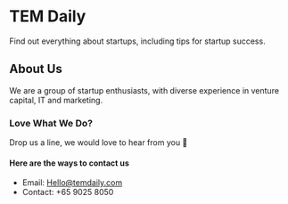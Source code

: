 # TEM Daily
Find out everything about startups, including tips for startup success.

## About Us
We are a group of startup enthusiasts, with diverse experience in venture capital, IT and marketing.

### Love What We Do? 
Drop us a line, we would love to hear from you &#x1F499;

#### Here are the ways to contact us

* Email: Hello@temdaily.com
* Contact: +65 9025 8050
